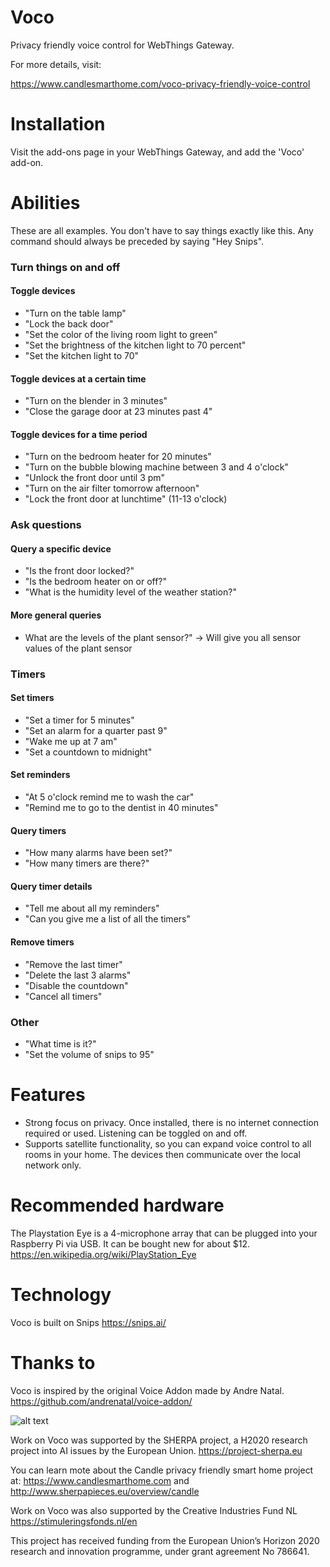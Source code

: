 # Voco
Privacy friendly voice control for WebThings Gateway.

For more details, visit:

https://www.candlesmarthome.com/voco-privacy-friendly-voice-control

# Installation
Visit the add-ons page in your WebThings Gateway, and add the 'Voco' add-on.

# Abilities
These are all examples. You don't have to say things exactly like this. Any command should always be preceded by saying "Hey Snips".


### Turn things on and off
#### Toggle devices
- "Turn on the table lamp"
- "Lock the back door"
- "Set the color of the living room light to green"
- "Set the brightness of the kitchen light to 70 percent"
- "Set the kitchen light to 70"
#### Toggle devices at a certain time
- "Turn on the blender in 3 minutes"
- "Close the garage door at 23 minutes past 4"
#### Toggle devices for a time period
- "Turn on the bedroom heater for 20 minutes"
- "Turn on the bubble blowing machine between 3 and 4 o'clock"
- "Unlock the front door until 3 pm"
- "Turn on the air filter tomorrow afternoon"
- "Lock the front door at lunchtime" (11-13 o'clock)
### Ask questions
#### Query a specific device
- "Is the front door locked?"
- "Is the bedroom heater on or off?"
- "What is the humidity level of the weather station?"
#### More general queries
- What are the levels of the plant sensor?" -> Will give you all sensor values of the plant sensor

### Timers
#### Set timers
- "Set a timer for 5 minutes"
- "Set an alarm for a quarter past 9"
- "Wake me up at 7 am"
- "Set a countdown to midnight"
#### Set reminders
- "At 5 o'clock remind me to wash the car"
- "Remind me to go to the dentist in 40 minutes"
#### Query timers
- "How many alarms have been set?"
- "How many timers are there?"
#### Query timer details
- "Tell me about all my reminders"
- "Can you give me a list of all the timers"
#### Remove timers
- "Remove the last timer"
- "Delete the last 3 alarms"
- "Disable the countdown"
- "Cancel all timers"
### Other
- "What time is it?"
- "Set the volume of snips to 95"

# Features
- Strong focus on privacy. Once installed, there is no internet connection required or used. Listening can be toggled on and off.
- Supports satellite functionality, so you can expand voice control to all rooms in your home. The devices then communicate over the local network only.

# Recommended hardware
The Playstation Eye is a 4-microphone array that can be plugged into your Raspberry Pi via USB.  It can be bought new for about $12.
https://en.wikipedia.org/wiki/PlayStation_Eye

# Technology
Voco is built on Snips
https://snips.ai/

# Thanks to
Voco is inspired by the original Voice Addon made by Andre Natal.
https://github.com/andrenatal/voice-addon/

![alt text](https://www.candlesmarthome.com/images/EU.png)

Work on Voco was supported by the SHERPA project, a H2020 research project into AI issues by the European Union.
https://project-sherpa.eu

You can learn mote about the Candle privacy friendly smart home project at:
https://www.candlesmarthome.com
and
http://www.sherpapieces.eu/overview/candle

Work on Voco was also supported by the Creative Industries Fund NL
https://stimuleringsfonds.nl/en



This project has received funding from the European Union’s Horizon 2020 research and innovation programme, under grant agreement No 786641.
